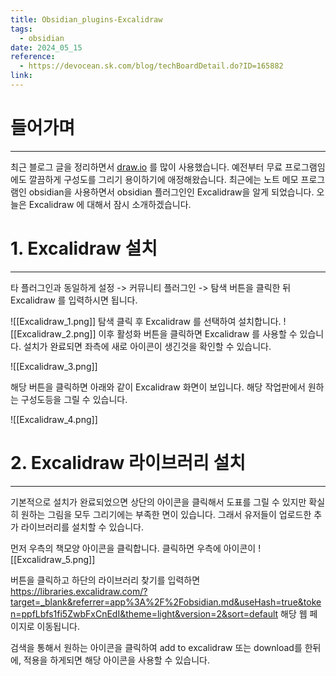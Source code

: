 ```yaml
---
title: Obsidian_plugins-Excalidraw
tags:
  - obsidian
date: 2024_05_15
reference:
  - https://devocean.sk.com/blog/techBoardDetail.do?ID=165882
link:
---
```

# 들어가며
___
최근 블로그 글을 정리하면서 [draw.io](https://app.diagrams.net/) 를 많이 사용했습니다. 예전부터 무료 프로그램임에도 깔끔하게 구성도를 그리기 용이하기에 애정해왔습니다.
최근에는 노트 메모 프로그램인 obsidian을 사용하면서 obsidian 플러그인인 Excalidraw을 알게 되었습니다.
오늘은 Excalidraw 에 대해서 잠시 소개하겠습니다.

# 1. Excalidraw 설치
---
타 플러그인과 동일하게 설정 -> 커뮤니티 플러그인 -> 탐색 버튼을 클릭한 뒤 Excalidraw 를 입력하시면 됩니다.

![[Excalidraw_1.png]]
탐색 클릭 후 Excalidraw 를 선택하여 설치합니다.
![[Excalidraw_2.png]]
이후 활성화 버튼을 클릭하면 Excalidraw 를 사용할 수 있습니다.
설치가 완료되면 좌측에 새로 아이콘이 생긴것을 확인할 수 있습니다.

![[Excalidraw_3.png]]

해당 버튼을 클릭하면 아래와 같이 Excalidraw 화면이 보입니다. 해당 작업판에서 원하는 구성도등을 그릴 수 있습니다.

![[Excalidraw_4.png]]

# 2. Excalidraw 라이브러리 설치
---
기본적으로 설치가 완료되었으면 상단의 아이콘을 클릭해서 도표를 그릴 수 있지만 확실히 원하는 그림을 모두 그리기에는 부족한 면이 있습니다. 그래서 유저들이 업로드한 추가 라이브러리를 설치할 수 있습니다.

먼저 우측의 책모양 아이콘을 클릭합니다. 클릭하면 우측에 아이콘이 
![[Excalidraw_5.png]]

버튼을 클릭하고 하단의 라이브러리 찾기를 입력하면
https://libraries.excalidraw.com/?target=_blank&referrer=app%3A%2F%2Fobsidian.md&useHash=true&token=ppfLbfs1fi5ZwbFxCnEdI&theme=light&version=2&sort=default
해당 웹 페이지로 이동됩니다.

검색을 통해서 원하는 아이콘을 클릭하여 add to excalidraw 또는 download를 한뒤에, 적용을 하게되면 해당 아이콘을 사용할 수 있습니다.

